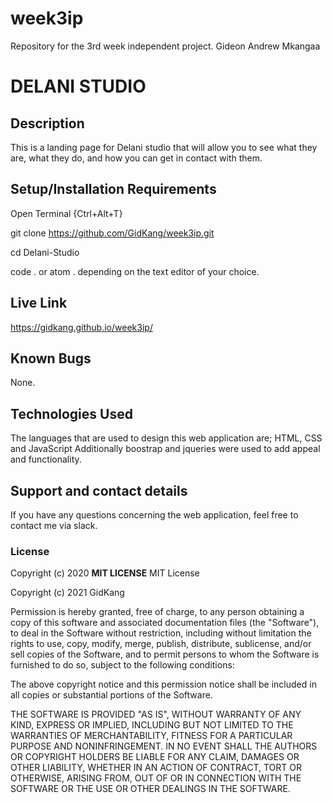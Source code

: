 # week3ip
Repository for the 3rd week independent project.
Gideon Andrew Mkangaa
# DELANI STUDIO
## Description
This is a landing page for Delani studio that will allow you to see what they are, what they do, and how you can get in contact with them. 
## Setup/Installation Requirements
Open Terminal {Ctrl+Alt+T}

git clone https://github.com/GidKang/week3ip.git

cd Delani-Studio

code . or atom . depending on the text editor of your choice.
## Live Link
https://gidkang.github.io/week3ip/
## Known Bugs
None.
## Technologies Used
The languages that are used to design this web application are;
HTML, CSS and JavaScript
Additionally boostrap and jqueries were used to add appeal and functionality.
## Support and contact details
If you have any questions concerning the web application, feel free to contact me via slack. 
### License
Copyright (c) 2020 **MIT LICENSE**
 MIT License

Copyright (c) 2021 GidKang

Permission is hereby granted, free of charge, to any person obtaining a copy
of this software and associated documentation files (the "Software"), to deal
in the Software without restriction, including without limitation the rights
to use, copy, modify, merge, publish, distribute, sublicense, and/or sell
copies of the Software, and to permit persons to whom the Software is
furnished to do so, subject to the following conditions:

The above copyright notice and this permission notice shall be included in all
copies or substantial portions of the Software.

THE SOFTWARE IS PROVIDED "AS IS", WITHOUT WARRANTY OF ANY KIND, EXPRESS OR
IMPLIED, INCLUDING BUT NOT LIMITED TO THE WARRANTIES OF MERCHANTABILITY,
FITNESS FOR A PARTICULAR PURPOSE AND NONINFRINGEMENT. IN NO EVENT SHALL THE
AUTHORS OR COPYRIGHT HOLDERS BE LIABLE FOR ANY CLAIM, DAMAGES OR OTHER
LIABILITY, WHETHER IN AN ACTION OF CONTRACT, TORT OR OTHERWISE, ARISING FROM,
OUT OF OR IN CONNECTION WITH THE SOFTWARE OR THE USE OR OTHER DEALINGS IN THE
SOFTWARE.
